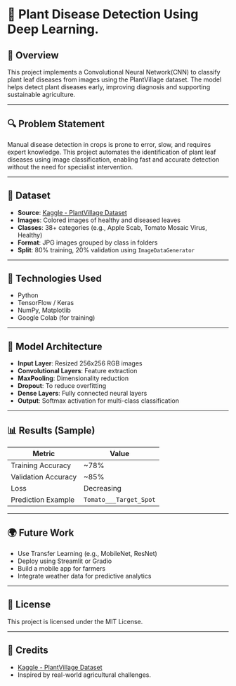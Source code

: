 # 🌿 Plant Disease Detection Using Deep Learning.

## 🔖 Overview

This project implements a Convolutional Neural Network(CNN) to classify plant leaf diseases from images using the PlantVillage dataset. The model helps detect plant diseases early, improving diagnosis and supporting sustainable agriculture.

---

## 🔍 Problem Statement

Manual disease detection in crops is prone to error, slow, and requires expert knowledge. This project automates the identification of plant leaf diseases using image classification, enabling fast and accurate detection without the need for specialist intervention.

---

## 📂 Dataset

* **Source**: [Kaggle - PlantVillage Dataset](https://www.kaggle.com/datasets/emmarex/plantdisease)
* **Images**: Colored images of healthy and diseased leaves
* **Classes**: 38+ categories (e.g., Apple Scab, Tomato Mosaic Virus, Healthy)
* **Format**: JPG images grouped by class in folders
* **Split**: 80% training, 20% validation using `ImageDataGenerator`

---

## 🔧 Technologies Used

* Python
* TensorFlow / Keras
* NumPy, Matplotlib
* Google Colab (for training)

---

## 🔧 Model Architecture

* **Input Layer**: Resized 256x256 RGB images
* **Convolutional Layers**: Feature extraction
* **MaxPooling**: Dimensionality reduction
* **Dropout**: To reduce overfitting
* **Dense Layers**: Fully connected neural layers
* **Output**: Softmax activation for multi-class classification

---

## 📊 Results (Sample)

| Metric              | Value                  |
| ------------------- | ---------------------- |
| Training Accuracy   | \~78%                  |
| Validation Accuracy | \~85%                  |
| Loss                | Decreasing             |
| Prediction Example  | `Tomato___Target_Spot` |

---

## 🌍 Future Work

* Use Transfer Learning (e.g., MobileNet, ResNet)
* Deploy using Streamlit or Gradio
* Build a mobile app for farmers
* Integrate weather data for predictive analytics

---

## 📖 License

This project is licensed under the MIT License.

---

## 🌟 Credits

* [Kaggle - PlantVillage Dataset](https://www.kaggle.com/datasets/emmarex/plantdisease)
* Inspired by real-world agricultural challenges.
